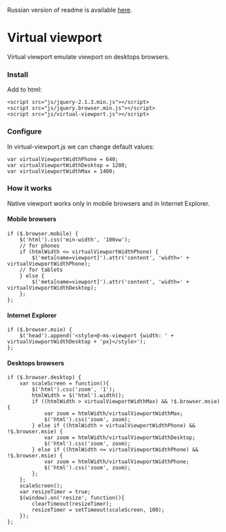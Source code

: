 Russian version of readme is available [here](https://github.com/suenot/virtual-viewport/master/README.ru.md).

Virtual viewport
=========
Virtual viewport emulate viewport on desktops browsers.

### Install
Add to html:
```
<script src="js/jquery-2.1.3.min.js"></script>
<script src="js/jquery.browser.min.js"></script>
<script src="js/virtual-viewport.js"></script>
```

### Configure
In virtual-viewport.js we can change default values:
```
var virtualViewportWidthPhone = 640;
var virtualViewportWidthDesktop = 1280;
var virtualViewportWidthMax = 1400;
```

### How it works
Native viewport works only in mobile browsers and in Internet Explorer.

#### Mobile browsers
```
if ($.browser.mobile) {
    $('html').css('min-width', '100vw');
    // for phones
    if (htmlWidth <= virtualViewportWidthPhone) {
        $('meta[name=viewport]').attr('content', 'width=' + virtualViewportWidthPhone);
    // for tablets
    } else {
        $('meta[name=viewport]').attr('content', 'width=' + virtualViewportWidthDesktop);
    };
};
```

#### Internet Explorer
```
if ($.browser.msie) {
    $('head').append('<style>@-ms-viewport {width: ' + virtualViewportWidthDesktop + 'px}</style>');
};
```

#### Desktops browsers
```
if ($.browser.desktop) {
    var scaleScreen = function(){
        $('html').css('zoom', '1');
        htmlWidth = $('html').width();
        if ((htmlWidth > virtualViewportWidthMax) && !$.browser.msie) {
            var zoom = htmlWidth/virtualViewportWidthMax;
            $('html').css('zoom', zoom);
        } else if ((htmlWidth > virtualViewportWidthPhone) && !$.browser.msie) {
            var zoom = htmlWidth/virtualViewportWidthDesktop;
            $('html').css('zoom', zoom);
        } else if ((htmlWidth <= virtualViewportWidthPhone) && !$.browser.msie) {
            var zoom = htmlWidth/virtualViewportWidthPhone;
            $('html').css('zoom', zoom);
        };
    };
    scaleScreen();
    var resizeTimer = true;
    $(window).on('resize', function(){
        clearTimeout(resizeTimer);
        resizeTimer = setTimeout(scaleScreen, 100);
    });
};
```